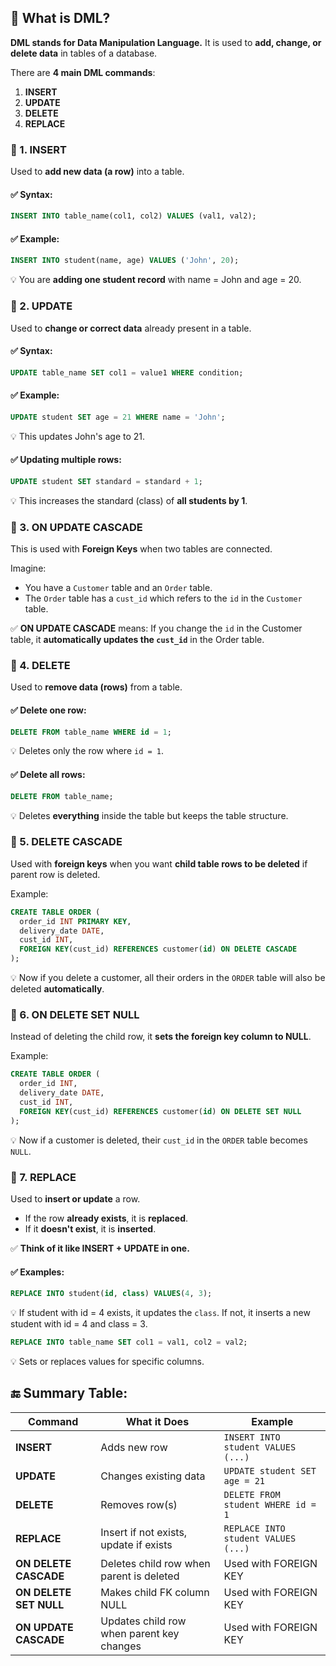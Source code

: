 ## 🔹 What is DML?

**DML stands for Data Manipulation Language.**
It is used to **add, change, or delete data** in tables of a database.

There are **4 main DML commands**:

1. **INSERT**
2. **UPDATE**
3. **DELETE**
4. **REPLACE**

### 🔸 1. **INSERT**

Used to **add new data (a row)** into a table.

#### ✅ Syntax:

```sql
INSERT INTO table_name(col1, col2) VALUES (val1, val2);
```

#### ✅ Example:

```sql
INSERT INTO student(name, age) VALUES ('John', 20);
```

💡 You are **adding one student record** with name = John and age = 20.

### 🔸 2. **UPDATE**

Used to **change or correct data** already present in a table.

#### ✅ Syntax:

```sql
UPDATE table_name SET col1 = value1 WHERE condition;
```

#### ✅ Example:

```sql
UPDATE student SET age = 21 WHERE name = 'John';
```

💡 This updates John's age to 21.

#### ✅ Updating multiple rows:

```sql
UPDATE student SET standard = standard + 1;
```

💡 This increases the standard (class) of **all students by 1**.

### 🔸 3. **ON UPDATE CASCADE**

This is used with **Foreign Keys** when two tables are connected.

Imagine:

* You have a `Customer` table and an `Order` table.
* The `Order` table has a `cust_id` which refers to the `id` in the `Customer` table.

✅ **ON UPDATE CASCADE** means:
If you change the `id` in the Customer table, it **automatically updates the `cust_id`** in the Order table.

### 🔸 4. **DELETE**

Used to **remove data (rows)** from a table.

#### ✅ Delete one row:

```sql
DELETE FROM table_name WHERE id = 1;
```

💡 Deletes only the row where `id = 1`.

#### ✅ Delete all rows:

```sql
DELETE FROM table_name;
```

💡 Deletes **everything** inside the table but keeps the table structure.

### 🔸 5. **DELETE CASCADE**

Used with **foreign keys** when you want **child table rows to be deleted** if parent row is deleted.

Example:

```sql
CREATE TABLE ORDER (
  order_id INT PRIMARY KEY,
  delivery_date DATE,
  cust_id INT,
  FOREIGN KEY(cust_id) REFERENCES customer(id) ON DELETE CASCADE
);
```

💡 Now if you delete a customer, all their orders in the `ORDER` table will also be deleted **automatically**.

### 🔸 6. **ON DELETE SET NULL**

Instead of deleting the child row, it **sets the foreign key column to NULL**.

Example:

```sql
CREATE TABLE ORDER (
  order_id INT,
  delivery_date DATE,
  cust_id INT,
  FOREIGN KEY(cust_id) REFERENCES customer(id) ON DELETE SET NULL
);
```

💡 Now if a customer is deleted, their `cust_id` in the `ORDER` table becomes `NULL`.

### 🔸 7. **REPLACE**

Used to **insert or update** a row.

* If the row **already exists**, it is **replaced**.
* If it **doesn't exist**, it is **inserted**.

✅ **Think of it like INSERT + UPDATE in one.**

#### ✅ Examples:

```sql
REPLACE INTO student(id, class) VALUES(4, 3);
```

💡 If student with id = 4 exists, it updates the `class`.
If not, it inserts a new student with id = 4 and class = 3.

```sql
REPLACE INTO table_name SET col1 = val1, col2 = val2;
```

💡 Sets or replaces values for specific columns.

## 🔚 Summary Table:

| Command                | What it Does                              | Example                             |
| ---------------------- | ----------------------------------------- | ----------------------------------- |
| **INSERT**             | Adds new row                              | `INSERT INTO student VALUES (...)`  |
| **UPDATE**             | Changes existing data                     | `UPDATE student SET age = 21`       |
| **DELETE**             | Removes row(s)                            | `DELETE FROM student WHERE id = 1`  |
| **REPLACE**            | Insert if not exists, update if exists    | `REPLACE INTO student VALUES (...)` |
| **ON DELETE CASCADE**  | Deletes child row when parent is deleted  | Used with FOREIGN KEY               |
| **ON DELETE SET NULL** | Makes child FK column NULL                | Used with FOREIGN KEY               |
| **ON UPDATE CASCADE**  | Updates child row when parent key changes | Used with FOREIGN KEY               |
